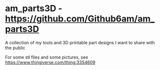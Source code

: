 # am_parts3D   -  https://github.com/Github6am/am_parts3D

A collection of my tools and 3D printable part designs I want to share with the public

For some stl files and some pictures, see https://www.thingiverse.com/thing:3354609

